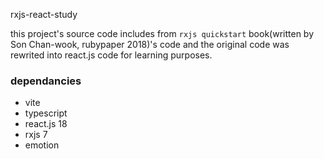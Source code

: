 rxjs-react-study

this project's source code includes from `rxjs quickstart` book(written by Son Chan-wook, rubypaper 2018)'s code 
and the original code was rewrited into react.js code for learning purposes.

### dependancies 
- vite
- typescript
- react.js 18
- rxjs 7
- emotion